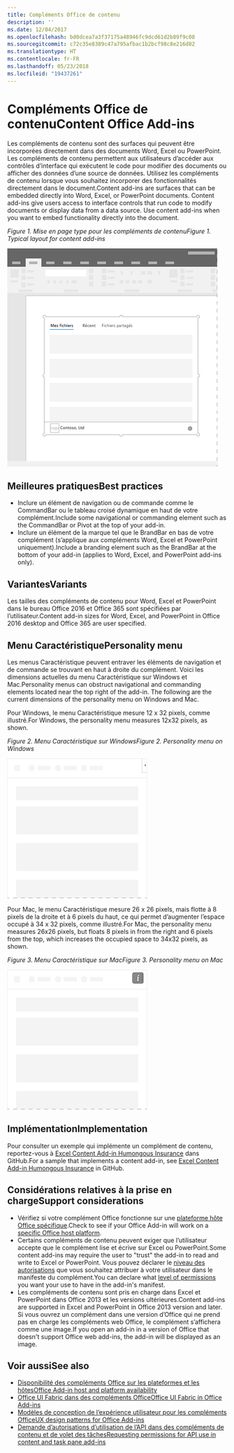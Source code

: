 ```yaml
---
title: Compléments Office de contenu
description: ''
ms.date: 12/04/2017
ms.openlocfilehash: bd0dcea7a3f37175a48946fc9dcd61d2b89f9c08
ms.sourcegitcommit: c72c35e8389c47a795afbac1b2bcf98c8e216d82
ms.translationtype: HT
ms.contentlocale: fr-FR
ms.lasthandoff: 05/23/2018
ms.locfileid: "19437261"
---
```

# <a name="content-office-add-ins"></a><span data-ttu-id="fc6fa-102">Compléments Office de contenu</span><span class="sxs-lookup"><span data-stu-id="fc6fa-102">Content Office Add-ins</span></span>

<span data-ttu-id="fc6fa-p101">Les compléments de contenu sont des surfaces qui peuvent être incorporées directement dans des documents Word, Excel ou PowerPoint. Les compléments de contenu permettent aux utilisateurs d’accéder aux contrôles d’interface qui exécutent le code pour modifier des documents ou afficher des données d’une source de données. Utilisez les compléments de contenu lorsque vous souhaitez incorporer des fonctionnalités directement dans le document.</span><span class="sxs-lookup"><span data-stu-id="fc6fa-p101">Content add-ins are surfaces that can be embedded directly into Word, Excel, or PowerPoint documents. Content add-ins give users access to interface controls that run code to modify documents or display data from a data source. Use content add-ins when you want to embed functionality directly into the document.</span></span>  

<span data-ttu-id="fc6fa-106">*Figure 1. Mise en page type pour les compléments de contenu*</span><span class="sxs-lookup"><span data-stu-id="fc6fa-106">*Figure 1. Typical layout for content add-ins*</span></span>

![Exemple d’image affichant une mise en page typique pour des compléments de contenu.](../images/overview-with-app-content.png)

## <a name="best-practices"></a><span data-ttu-id="fc6fa-108">Meilleures pratiques</span><span class="sxs-lookup"><span data-stu-id="fc6fa-108">Best practices</span></span>

- <span data-ttu-id="fc6fa-109">Inclure un élément de navigation ou de commande comme le CommandBar ou le tableau croisé dynamique en haut de votre complément.</span><span class="sxs-lookup"><span data-stu-id="fc6fa-109">Include some navigational or commanding element such as the CommandBar or Pivot at the top of your add-in.</span></span>
- <span data-ttu-id="fc6fa-110">Inclure un élément de la marque tel que le BrandBar en bas de votre complément (s’applique aux compléments Word, Excel et PowerPoint uniquement).</span><span class="sxs-lookup"><span data-stu-id="fc6fa-110">Include a branding element such as the BrandBar at the bottom of your add-in (applies to Word, Excel, and PowerPoint add-ins only).</span></span>

## <a name="variants"></a><span data-ttu-id="fc6fa-111">Variantes</span><span class="sxs-lookup"><span data-stu-id="fc6fa-111">Variants</span></span>

<span data-ttu-id="fc6fa-112">Les tailles des compléments de contenu pour Word, Excel et PowerPoint dans le bureau Office 2016 et Office 365 sont spécifiées par l’utilisateur.</span><span class="sxs-lookup"><span data-stu-id="fc6fa-112">Content add-in sizes for Word, Excel, and PowerPoint in Office 2016 desktop and Office 365 are user specified.</span></span>

## <a name="personality-menu"></a><span data-ttu-id="fc6fa-113">Menu Caractéristique</span><span class="sxs-lookup"><span data-stu-id="fc6fa-113">Personality menu</span></span>

<span data-ttu-id="fc6fa-p102">Les menus Caractéristique peuvent entraver les éléments de navigation et de commande se trouvant en haut à droite du complément. Voici les dimensions actuelles du menu Caractéristique sur Windows et Mac.</span><span class="sxs-lookup"><span data-stu-id="fc6fa-p102">Personality menus can obstruct navigational and commanding elements located near the top right of the add-in. The following are the current dimensions of the personality menu on Windows and Mac.</span></span>

<span data-ttu-id="fc6fa-116">Pour Windows, le menu Caractéristique mesure 12 x 32 pixels, comme illustré.</span><span class="sxs-lookup"><span data-stu-id="fc6fa-116">For Windows, the personality menu measures 12x32 pixels, as shown.</span></span>

<span data-ttu-id="fc6fa-117">*Figure 2. Menu Caractéristique sur Windows*</span><span class="sxs-lookup"><span data-stu-id="fc6fa-117">*Figure 2. Personality menu on Windows*</span></span> 

![Image illustrant le menu Caractéristique sur le bureau Windows](../images/personality-menu-win.png)


<span data-ttu-id="fc6fa-119">Pour Mac, le menu Caractéristique mesure 26 x 26 pixels, mais flotte à 8 pixels de la droite et à 6 pixels du haut, ce qui permet d’augmenter l’espace occupé à 34 x 32 pixels, comme illustré.</span><span class="sxs-lookup"><span data-stu-id="fc6fa-119">For Mac, the personality menu measures 26x26 pixels, but floats 8 pixels in from the right and 6 pixels from the top, which increases the occupied space to 34x32 pixels, as shown.</span></span>

<span data-ttu-id="fc6fa-120">*Figure 3. Menu Caractéristique sur Mac*</span><span class="sxs-lookup"><span data-stu-id="fc6fa-120">*Figure 3. Personality menu on Mac*</span></span>

![Image illustrant le menu Caractéristique sur le bureau Mac](../images/personality-menu-mac.png)

## <a name="implementation"></a><span data-ttu-id="fc6fa-122">Implémentation</span><span class="sxs-lookup"><span data-stu-id="fc6fa-122">Implementation</span></span>

<span data-ttu-id="fc6fa-123">Pour consulter un exemple qui implémente un complément de contenu, reportez-vous à [Excel Content Add-in Humongous Insurance](https://github.com/OfficeDev/Excel-Content-Add-in-Humongous-Insurance) dans GitHub.</span><span class="sxs-lookup"><span data-stu-id="fc6fa-123">For a sample that implements a content add-in, see [Excel Content Add-in Humongous Insurance](https://github.com/OfficeDev/Excel-Content-Add-in-Humongous-Insurance) in GitHub.</span></span>

## <a name="support-considerations"></a><span data-ttu-id="fc6fa-124">Considérations relatives à la prise en charge</span><span class="sxs-lookup"><span data-stu-id="fc6fa-124">Support considerations</span></span>
- <span data-ttu-id="fc6fa-125">Vérifiez si votre complément Office fonctionne sur une [plateforme hôte Office spécifique](https://docs.microsoft.com/en-us/office/dev/add-ins/overview/office-add-in-availability).</span><span class="sxs-lookup"><span data-stu-id="fc6fa-125">Check to see if your Office Add-in will work on a [specific Office host platform](https://docs.microsoft.com/en-us/office/dev/add-ins/overview/office-add-in-availability).</span></span> 
- <span data-ttu-id="fc6fa-126">Certains compléments de contenu peuvent exiger que l’utilisateur accepte que le complément lise et écrive sur Excel ou PowerPoint.</span><span class="sxs-lookup"><span data-stu-id="fc6fa-126">Some content add-ins may require the user to "trust" the add-in to read and write to Excel or PowerPoint.</span></span> <span data-ttu-id="fc6fa-127">Vous pouvez déclarer le [niveau des autorisations](https://docs.microsoft.com/en-us/office/dev/add-ins/develop/requesting-permissions-for-api-use-in-content-and-task-pane-add-ins) que vous souhaitez attribuer à votre utilisateur dans le manifeste du complément.</span><span class="sxs-lookup"><span data-stu-id="fc6fa-127">You can declare what [level of permissions](https://docs.microsoft.com/en-us/office/dev/add-ins/develop/requesting-permissions-for-api-use-in-content-and-task-pane-add-ins) you want your use to have in the add-in's manifest.</span></span>  
- <span data-ttu-id="fc6fa-128">Les compléments de contenu sont pris en charge dans Excel et PowerPoint dans Office 2013 et les versions ultérieures.</span><span class="sxs-lookup"><span data-stu-id="fc6fa-128">Content add-ins are supported in Excel and PowerPoint in Office 2013 version and later.</span></span> <span data-ttu-id="fc6fa-129">Si vous ouvrez un complément dans une version d’Office qui ne prend pas en charge les compléments web Office, le complément s’affichera comme une image.</span><span class="sxs-lookup"><span data-stu-id="fc6fa-129">If you open an add-in in a version of Office that doesn't support Office web add-ins, the add-in will be displayed as an image.</span></span>

## <a name="see-also"></a><span data-ttu-id="fc6fa-130">Voir aussi</span><span class="sxs-lookup"><span data-stu-id="fc6fa-130">See also</span></span>
- [<span data-ttu-id="fc6fa-131">Disponibilité des compléments Office sur les plateformes et les hôtes</span><span class="sxs-lookup"><span data-stu-id="fc6fa-131">Office Add-in host and platform availability</span></span>](https://docs.microsoft.com/en-us/office/dev/add-ins/overview/office-add-in-availability)
- [<span data-ttu-id="fc6fa-132">Office UI Fabric dans des compléments Office</span><span class="sxs-lookup"><span data-stu-id="fc6fa-132">Office UI Fabric in Office Add-ins</span></span>](https://docs.microsoft.com/en-us/office/dev/add-ins/design/office-ui-fabric) 
- [<span data-ttu-id="fc6fa-133">Modèles de conception de l’expérience utilisateur pour les compléments Office</span><span class="sxs-lookup"><span data-stu-id="fc6fa-133">UX design patterns for Office Add-ins</span></span>](https://docs.microsoft.com/en-us/office/dev/add-ins/design/ux-design-patterns)
- [<span data-ttu-id="fc6fa-134">Demande d’autorisations d’utilisation de l’API dans des compléments de contenu et de volet des tâches</span><span class="sxs-lookup"><span data-stu-id="fc6fa-134">Requesting permissions for API use in content and task pane add-ins</span></span>](https://docs.microsoft.com/en-us/office/dev/add-ins/develop/requesting-permissions-for-api-use-in-content-and-task-pane-add-ins)
